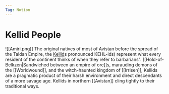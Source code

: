 ```yaml
---
Tag: Notion
---
```

# Kellid People
![[Amiri.png]]
The original natives of most of Avistan before the spread of the Taldan Empire, the [Kellid](https://pathfinderwiki.com/wiki/Kellid)s pronounced KEHL-ids) represent what every resident of the continent thinks of when they refer to barbarians". [[Hold-of-Belkzen|Sandwiched between an empire of orc]]s, marauding demons of the [[Worldwound]], and the witch-haunted kingdom of [[Irrisen]], Kellids are a pragmatic product of their harsh environment and direct descendants of a more savage age. Kellids in northern [[Avistan]] cling tightly to their traditional ways.